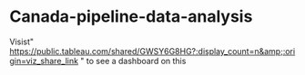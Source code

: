 # Canada-pipeline-data-analysis
Visist" https://public.tableau.com/shared/GWSY6G8HG?:display_count=n&amp;:origin=viz_share_link "  to see a dashboard on this
